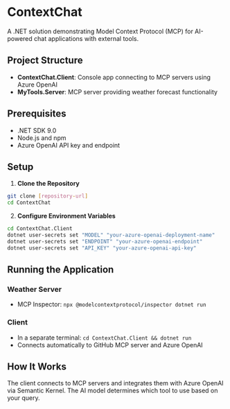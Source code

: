 # ContextChat

A .NET solution demonstrating Model Context Protocol (MCP) for AI-powered chat applications with external tools.

## Project Structure
- **ContextChat.Client**: Console app connecting to MCP servers using Azure OpenAI
- **MyTools.Server**: MCP server providing weather forecast functionality

## Prerequisites
- .NET SDK 9.0
- Node.js and npm
- Azure OpenAI API key and endpoint

## Setup

1. **Clone the Repository**
```bash
git clone [repository-url]
cd ContextChat
```

2. **Configure Environment Variables**
```bash
cd ContextChat.Client
dotnet user-secrets set "MODEL" "your-azure-openai-deployment-name"
dotnet user-secrets set "ENDPOINT" "your-azure-openai-endpoint"
dotnet user-secrets set "API_KEY" "your-azure-openai-api-key"
```

## Running the Application

### Weather Server
- MCP Inspector: `npx @modelcontextprotocol/inspector dotnet run`

### Client
- In a separate terminal: `cd ContextChat.Client && dotnet run`
- Connects automatically to GitHub MCP server and Azure OpenAI

## How It Works
The client connects to MCP servers and integrates them with Azure OpenAI via Semantic Kernel. The AI model determines which tool to use based on your query.
